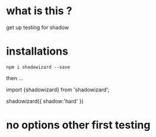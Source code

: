 # what is this ?
 get up testing for shadow 


 # installations


 `npm i shadowizard --save`


 then ... 


 import {shadowizard} from 'shadowizard';



 shadowizard({
     shadow:'hard'
 })


 # no options other first testing 